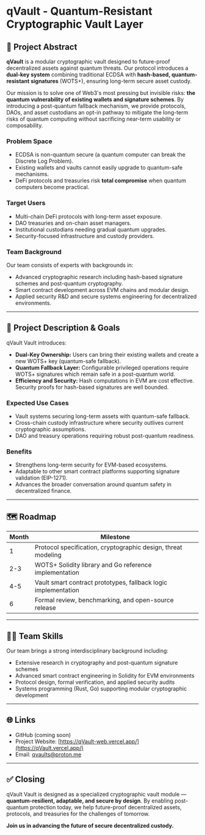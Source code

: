 # qVault - Quantum-Resistant Cryptographic Vault Layer

## 🧠 Project Abstract

**qVault** is a modular cryptographic vault designed to future-proof decentralized assets against quantum threats. Our protocol introduces a **dual-key system** combining traditional ECDSA with **hash-based, quantum-resistant signatures** (WOTS+), ensuring long-term secure asset custody.

Our mission is to solve one of Web3's most pressing but invisible risks: **the quantum vulnerability of existing wallets and signature schemes**. By introducing a post-quantum fallback mechanism, we provide protocols, DAOs, and asset custodians an opt-in pathway to mitigate the long-term risks of quantum computing without sacrificing near-term usability or composability.

### Problem Space
- ECDSA is non-quantum secure (a quantum computer can break the Discrete Log Problem).
- Existing wallets and vaults cannot easily upgrade to quantum-safe mechanisms.
- DeFi protocols and treasuries risk **total compromise** when quantum computers become practical.

### Target Users
- Multi-chain DeFi protocols with long-term asset exposure.
- DAO treasuries and on-chain asset managers.
- Institutional custodians needing gradual quantum upgrades.
- Security-focused infrastructure and custody providers.

### Team Background
Our team consists of experts with backgrounds in:
- Advanced cryptographic research including hash-based signature schemes and post-quantum cryptography.
- Smart contract development across EVM chains and modular design.
- Applied security R&D and secure systems engineering for decentralized environments.

---

## 🚀 Project Description & Goals

qVault Vault introduces:
- **Dual-Key Ownership:** Users can bring their existing wallets and create a new WOTS+ key (quantum-safe fallback).
- **Quantum Fallback Layer:** Configurable privileged operations require WOTS+ signatures which remain safe in a post-quantum world.
- **Efficiency and Security:** Hash computations in EVM are cost effective. Security proofs for hash-based signatures are well bounded.

### Expected Use Cases
- Vault systems securing long-term assets with quantum-safe fallback.
- Cross-chain custody infrastructure where security outlives current cryptographic assumptions.
- DAO and treasury operations requiring robust post-quantum readiness.

### Benefits
- Strengthens long-term security for EVM-based ecosystems.
- Adaptable to other smart contract platforms supporting signature validation (EIP-1271).
- Advances the broader conversation around quantum safety in decentralized finance.

---

## 🗺 Roadmap

| Month | Milestone                                                        |
|-------|------------------------------------------------------------------|
| 1     | Protocol specification, cryptographic design, threat modeling    |
| 2-3   | WOTS+ Solidity library and Go reference implementation           |
| 4-5   | Vault smart contract prototypes, fallback logic implementation   |
| 6     | Formal review, benchmarking, and open-source release             |

---

## 🧑‍💻 Team Skills
Our team brings a strong interdisciplinary background including:
- Extensive research in cryptography and post-quantum signature schemes
- Advanced smart contract engineering in Solidity for EVM environments
- Protocol design, formal verification, and applied security audits
- Systems programming (Rust, Go) supporting modular cryptographic development

---

## 🌐 Links
- GitHub (coming soon)
- Project Website: [https://qVault-web.vercel.app/](https://qVault.vercel.app/)
- Email: qvaults@proton.me
---

## ✅ Closing
qVault Vault is designed as a specialized cryptographic vault module — **quantum-resilient, adaptable, and secure by design**. By enabling post-quantum protection today, we help future-proof decentralized assets, protocols, and treasuries for the challenges of tomorrow.

**Join us in advancing the future of secure decentralized custody.**

